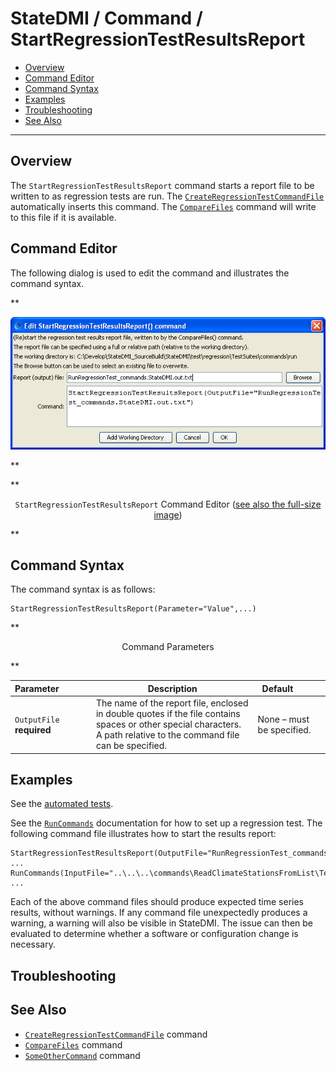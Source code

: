 # StateDMI / Command / StartRegressionTestResultsReport #

* [Overview](#overview)
* [Command Editor](#command-editor)
* [Command Syntax](#command-syntax)
* [Examples](#examples)
* [Troubleshooting](#troubleshooting)
* [See Also](#see-also)

-------------------------

## Overview ##

The `StartRegressionTestResultsReport` command
starts a report file to be written to as regression tests are run.
The [`CreateRegressionTestCommandFile`](../CreateRegressionTestCommandFile/CreateRegressionTestCommandFile.md)
automatically inserts this command.  The
[`CompareFiles`](../CompareFiles/CompareFiles.md)
command will write to this file if it is available.

## Command Editor ##

The following dialog is used to edit the command and illustrates the command syntax.

**<p style="text-align: center;">
![StartRegressionTestResultsReport](StartRegressionTestResultsReport.png)
</p>**

**<p style="text-align: center;">
`StartRegressionTestResultsReport` Command Editor (<a href="../StartRegressionTestResultsReport.png">see also the full-size image</a>)
</p>**

## Command Syntax ##

The command syntax is as follows:

```text
StartRegressionTestResultsReport(Parameter="Value",...)
```
**<p style="text-align: center;">
Command Parameters
</p>**

| **Parameter**&nbsp;&nbsp;&nbsp;&nbsp;&nbsp;&nbsp;&nbsp;&nbsp;&nbsp;&nbsp;&nbsp;&nbsp; | **Description** | **Default**&nbsp;&nbsp;&nbsp;&nbsp;&nbsp;&nbsp;&nbsp;&nbsp;&nbsp;&nbsp; |
| --------------|-----------------|----------------- |
| `OutputFile`<br>**required** | The name of the report file, enclosed in double quotes if the file contains spaces or other special characters.  A path relative to the command file can be specified. | None – must be specified. |

## Examples ##

See the [automated tests](https://github.com/OpenCDSS/cdss-app-statedmi-test/tree/master/test/regression/commands/StartRegressionTestResultsReport).

See the [`RunCommands`](../RunCommands/RunCommands.md) documentation for how to set up a regression test.
The following command file illustrates how to start the results report:

```
StartRegressionTestResultsReport(OutputFile="RunRegressionTest_commands_general.StateDMI.out.txt")
...
RunCommands(InputFile="..\..\..\commands\ReadClimateStationsFromList\Test_ReadClimateStationsFromList.StateDMI")
...
```

Each of the above command files should produce expected time series results, without warnings.
If any command file unexpectedly produces a warning, a warning will also be visible in StateDMI.
The issue can then be evaluated to determine whether a software or configuration change is necessary.

## Troubleshooting ##

## See Also ##

* [`CreateRegressionTestCommandFile`](../CreateRegressionTestCommandFile/CreateRegressionTestCommandFile.md) command
* [`CompareFiles`](../CompareFiles/CompareFiles.md) command
* [`SomeOtherCommand`](../SomeOtherCommand/SomeOtherCommand) command
